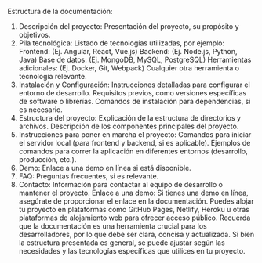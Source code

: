 Estructura de la documentación:
1. Descripción del proyecto:
Presentación del proyecto, su propósito y objetivos.
2. Pila tecnológica:
Listado de tecnologías utilizadas, por ejemplo:
Frontend: (Ej. Angular, React, Vue.js)
Backend: (Ej. Node.js, Python, Java)
Base de datos: (Ej. MongoDB, MySQL, PostgreSQL)
Herramientas adicionales: (Ej. Docker, Git, Webpack)
Cualquier otra herramienta o tecnología relevante.
3. Instalación y Configuración:
Instrucciones detalladas para configurar el entorno de desarrollo.
Requisitos previos, como versiones específicas de software o librerías.
Comandos de instalación para dependencias, si es necesario.
4. Estructura del proyecto:
Explicación de la estructura de directorios y archivos.
Descripción de los componentes principales del proyecto.
5. Instrucciones para poner en marcha el proyecto:
Comandos para iniciar el servidor local (para frontend y backend, si es aplicable).
Ejemplos de comandos para correr la aplicación en diferentes entornos (desarrollo, producción, etc.).
6. Demo:
Enlace a una demo en línea si está disponible.
7. FAQ:
Preguntas frecuentes, si es relevante.
8. Contacto:
Información para contactar al equipo de desarrollo o mantener el proyecto.
Enlace a una demo:
Si tienes una demo en línea, asegúrate de proporcionar el enlace en la documentación. Puedes alojar tu proyecto en plataformas como GitHub Pages, Netlify, Heroku u otras plataformas de alojamiento web para ofrecer acceso público.
Recuerda que la documentación es una herramienta crucial para los desarrolladores, por lo que debe ser clara, concisa y actualizada. Si bien la estructura presentada es general, se puede ajustar según las necesidades y las tecnologías específicas que utilices en tu proyecto.
